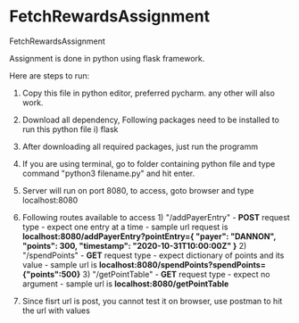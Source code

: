 # FetchRewardsAssignment
FetchRewardsAssignment

Assignment is done in python using flask framework.

Here are steps to run:
  1) Copy this file in python editor, preferred pycharm. any other will also work.
  2) Download all dependency, Following packages need to be installed to run this python file
    i) flask
  3) After downloading all required packages, just run the programm
  4) If you are using terminal, go to folder containing python file and type command "python3 filename.py" and hit enter. 
  5) Server will run on port 8080, to access, goto browser and type localhost:8080
  6) Following routes available to access
    1) "/addPayerEntry" - **POST** request type - expect one entry at a time - sample url request is **localhost:8080/addPayerEntry?pointEntry={ "payer": "DANNON", "points": 300, "timestamp": "2020-10-31T10:00:00Z" }**
    2) "/spendPoints" - **GET** request type - expect dictionary of points and its value - sample url is **localhost:8080/spendPoints?spendPoints={"points":500}**
    3) "/getPointTable" - **GET** request type - expect no argument - sample url is **localhost:8080/getPointTable**
    
  7) Since fisrt url is post, you cannot test it on browser, use postman to hit the url with values
